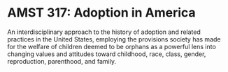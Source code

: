 # AMST 317: Adoption in America

An interdisciplinary approach to the history of adoption and related practices in the United States, employing the provisions society has made for the welfare of children deemed to be orphans as a powerful lens into changing values and attitudes toward childhood, race, class, gender, reproduction, parenthood, and family.